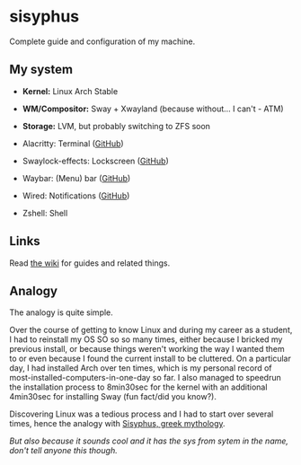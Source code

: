 # sisyphus

Complete guide and configuration of my machine.

## My system

- **Kernel:** Linux Arch Stable
- **WM/Compositor:** Sway + Xwayland (because without... I can't - ATM)
- **Storage:** LVM, but probably switching to ZFS soon

- Alacritty: Terminal ([GitHub](https://github.com/alacritty/alacritty))
- Swaylock-effects: Lockscreen ([GitHub](https://github.com/mortie/swaylock-effects))
- Waybar: (Menu) bar ([GitHub](https://github.com/Alexays/Waybar))
- Wired: Notifications ([GitHub](https://github.com/Toqozz/wired-notify))
- Zshell: Shell

## Links

Read [the wiki](https://github.com/tdpeuter/sisyphus/wiki) for guides and related things. 

## Analogy

The analogy is quite simple. 

Over the course of getting to know Linux and during my career as a student, I had to reinstall my OS SO so so many times, either because I bricked my previous install, or because things weren't working the way I wanted them to or even because I found the current install to be cluttered. On a particular day, I had installed Arch over ten times, which is my personal record of most-installed-computers-in-one-day so far. I also managed to speedrun the installation process to 8min30sec for the kernel with an additional 4min30sec for installing Sway (fun fact/did you know?). 

Discovering Linux was a tedious process and I had to start over several times, hence the analogy with [Sisyphus, greek mythology](https://en.wikipedia.org/wiki/Sisyphus). 

*But also because it sounds cool and it has the sys from sytem in the name, don't tell anyone this though.*
